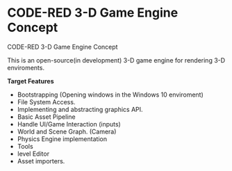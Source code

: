 # CODE-RED 3-D Game Engine Concept
CODE-RED 3-D Game Engine Concept

This is an open-source(in development) 3-D game engine for rendering 3-D enviroments.


<b> Target Features </b>

- Bootstrapping (Opening windows in the Windows 10 enviroment)
- File System Access. 
- Implementing and abstracting graphics API.
- Basic Asset Pipeline
- Handle UI/Game Interaction (inputs)
- World and Scene Graph. (Camera)
- Physics Engine implementation
- Tools
- level Editor
- Asset importers.
